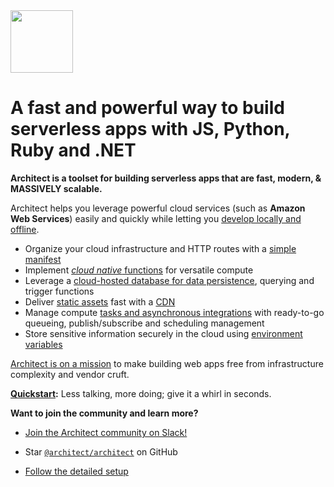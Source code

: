 <img src="../assets/architect-logo-500b@2x.png" style="height:100">

# A fast and powerful way to build serverless apps with JS, Python, Ruby and .NET

**Architect is a toolset for building serverless apps that are fast, modern, & MASSIVELY scalable.**

Architect helps you leverage powerful cloud services (such as **Amazon Web Services**) easily and quickly while letting you [develop locally and offline](/en/guides/tutorials/working-locally-and-offline).

- Organize your cloud infrastructure and HTTP routes with a [simple manifest](/en/reference/architect-project-structure)
- Implement [*cloud native* functions](/en/guides/tutorials/developing-with-cloud-functions) for versatile compute
- Leverage a [cloud-hosted database for data persistence](/en/guides/tutorials/modeling-and-persisting-data), querying and trigger functions
- Deliver [static assets](/en/reference/static-assets/static) fast with a [CDN](/en/reference/static-assets/cdn)
- Manage compute [tasks and asynchronous integrations](/en/guides/tutorials/background-tasks) with ready-to-go queueing, publish/subscribe and scheduling management
- Store sensitive information securely in the cloud using [environment variables](/en/reference/architect-manifest-and-config/environment-file)

[Architect is on a mission](/en/about/mission) to make building web apps free from infrastructure complexity and vendor cruft.

**[Quickstart](/en/guides/get-started/quickstart):** Less talking, more doing; give it a whirl in seconds.

**Want to join the community and learn more?**

- [Join the Architect community on Slack!](https://join.slack.com/t/architecture-as-text/shared_invite/MjE2MzU4Nzg0NTY1LTE1MDA2NzgyMzYtODE2NzRkOGRmYw)

- Star [`@architect/architect`](https://github.com/architect/architect) on GitHub

- [Follow the detailed setup](/en/guides/get-started/detailed-setup)
